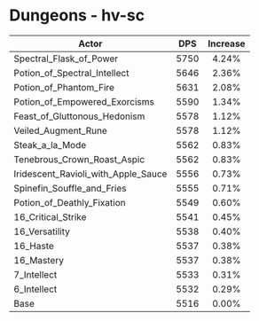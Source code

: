 # Dungeons - hv-sc
| Actor | DPS | Increase |
|---|:---:|:---:|
|Spectral_Flask_of_Power|5750|4.24%|
|Potion_of_Spectral_Intellect|5646|2.36%|
|Potion_of_Phantom_Fire|5631|2.08%|
|Potion_of_Empowered_Exorcisms|5590|1.34%|
|Feast_of_Gluttonous_Hedonism|5578|1.12%|
|Veiled_Augment_Rune|5578|1.12%|
|Steak_a_la_Mode|5562|0.83%|
|Tenebrous_Crown_Roast_Aspic|5562|0.83%|
|Iridescent_Ravioli_with_Apple_Sauce|5556|0.73%|
|Spinefin_Souffle_and_Fries|5555|0.71%|
|Potion_of_Deathly_Fixation|5549|0.60%|
|16_Critical_Strike|5541|0.45%|
|16_Versatility|5538|0.40%|
|16_Haste|5537|0.38%|
|16_Mastery|5537|0.38%|
|7_Intellect|5533|0.31%|
|6_Intellect|5532|0.29%|
|Base|5516|0.00%|
